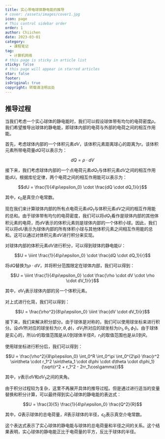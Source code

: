 ```yaml
---
title: 实心带电球体静电能的推导
# cover: /assets/images/cover1.jpg
icon: page
# This control sidebar order
order: 1
author: Chiichen
date: 2023-03-01
category:
  - 课程笔记
tag:
  - 计算机网络
# this page is sticky in article list
sticky: false
# this page will appear in starred articles
star: false
footer:
isOriginal: true
copyright: 转载请注明出处
---
```


## 推导过程

当我们考虑一个实心球体的静电能时，我们可以假设球体带有均匀的电荷密度$\rho$。我们希望推导出球体的静电能，即球体内部的电荷与外部的电荷之间的相互作用能。

首先，考虑球体内部的一个体积元素$dV$，该体积元素距离球心的距离为$r$。该体积元素所带电荷量$dQ$可以表示为：

$$dQ = \rho \cdot dV$$

接下来，我们考虑球体内部的一个点电荷元素$dQ_1$与体积元素$dV$之间的相互作用能$dU$。根据库伦定律，两个电荷之间的相互作用能可以表示为：

$$dU = \frac{1}{4\pi\epsilon_0} \cdot \frac{dQ \cdot dQ_1}{r}$$

其中，$\epsilon_0$是真空介电常数。

现在我们来计算球体内部的所有点电荷元素$dQ_1$与体积元素$dV$之间的相互作用能的总和。由于球体带有均匀的电荷密度，我们可以将$dQ_1$看作是球体内部的其他体积元素的电荷，而$dV$表示的体积元素则是球体内部的一个体积小球。因此，我们可以将$dU$表示为球体内部的所有体积小球与其他体积元素之间相互作用能的总和。这可以通过对体积元素$dV$进行积分来实现。

对球体内部的体积元素$dV$进行积分，可以得到球体的静电能$U$：

$$U = \iiint \frac{1}{4\pi\epsilon_0} \cdot \frac{dQ \cdot dQ_1}{r}$$

将$dQ$替换为$\rho \cdot dV$，并将积分范围限定在球体内部，我们可以得到：

$$U = \iiint \frac{1}{4\pi\epsilon_0} \cdot \frac{\rho \cdot dV \cdot \rho \cdot dV_1}{r}$$

其中，$dV_1$表示球体内部的另一个体积元素。

对上式进行化简，我们可以得到：

$$U = \frac{\rho^2}{8\pi\epsilon_0} \iiint \frac{dV \cdot dV_1}{r}$$

接下来，我们来解决积分部分。由于球体是对称的，我们可以使用球坐标来进行积分。设$dV$所对应的球坐标为$(r, \theta, \phi)$，$dV_1$所对应的球坐标为$(r_1, \theta_1, \phi_1)$。由于球体是实心的，所以$r$的取值范围是从$0$到球体半径$R$，$r_1$的取值范围也是从$0$到$R$。

使用球坐标进行积分后，我们可以得到：

$$U = \frac{\rho^2}{8\pi\epsilon_0} \int_0^R \int_0^\pi \int_0^{2\pi} \frac{r^2 \sin\theta \cdot r_1^2 \sin\theta_1 \cdot d\phi \cdot d\theta \cdot d\phi_1}{\sqrt{r^2 + r_1^2 - 2rr_1\cos\gamma}}$$

其中，$\gamma$表示$dV$和$dV_1$之间的夹角。

由于积分过程较为复杂，这里不再展开具体的推导过程。但是通过进行适当的变量替换和积分计算，可以最终得到实心球体的静电能的表达式：

$$U = \frac{3}{5} \frac{1}{4\pi\epsilon_0} \frac{Q^2}{R}$$

其中，$Q$表示球体的总电荷量，$R$表示球体的半径，$\epsilon_0$表示真空介电常数。

这个表达式表示了实心球体的静电能与球体的总电荷量和半径之间的关系。这个结果表明，实心球体的静电能正比于电荷量的平方，反比于球体的半径。
